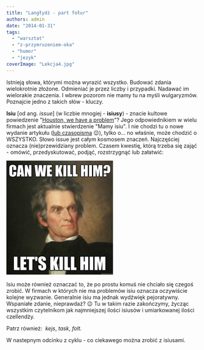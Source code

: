 ```yaml
---
title: "Langłydż - part fołur"
authors: admin
date: "2014-01-31"
tags:
  - "warsztat"
  - "z-przymruzeniem-oka"
  - "humor"
  - "jezyk"
coverImage: "Lekcja4.jpg"
---
```


Istnieją słowa, którymi można wyrazić wszystko. Budować zdania wielokrotnie
złożone. Odmieniać je przez liczby i przypadki. Nadawać im wielorakie znaczenia.
I wbrew pozorom nie mamy tu na myśli wulgaryzmów. Poznajcie jedno z takich
słów - kluczy.

**Isiu** \[od ang. _issue_\] (w liczbie mnogiej - **isiusy**) - znacie kultowe
powiedzenie
"[Houston, we have a problem](http://en.wiktionary.org/wiki/Houston,_we_have_a_problem)"?
Jego odpowiednikiem w wielu firmach jest aktualnie stwierdzenie "Mamy isiu". I
nie chodzi tu o nowe wydanie artykułu
([lub czasopisma](http://pl.wikipedia.org/wiki/%28%E2%80%A6%29_lub_czasopisma)
😉), tylko o... no właśnie, może chodzić o WSZYSTKO. Słowo issue jest całym
kosmosem znaczeń. Najczęściej oznacza (nie)przewidziany problem. Czasem kwestię,
którą trzeba się zająć - omówić, przedyskutować, podjąć, rozstrzygnąć lub
załatwić:

[![Issue](images/Issue-280x300.jpg)](http://techwriter.pl/wp-content/uploads/2014/01/Issue.jpg)

Isiu może również oznaczać to, że po prostu komuś nie chciało się czegoś zrobić.
W firmach w których nie ma problemów isiu oznacza oczywiście kolejne wyzwanie.
Generalnie isiu ma jednak wydźwięk pejoratywny. Wspaniałe zdanie, nieprawdaż? 😉
Tu w takim razie zakończymy, życząc wszystkim czytelnikom jak najmniejszej
ilości isiusów i umiarkowanej ilości czellendży.

Patrz również:  _kejs_, _task_, _folt._

W nastepnym odcinku z cyklu - co ciekawego można zrobić z isiusami.
